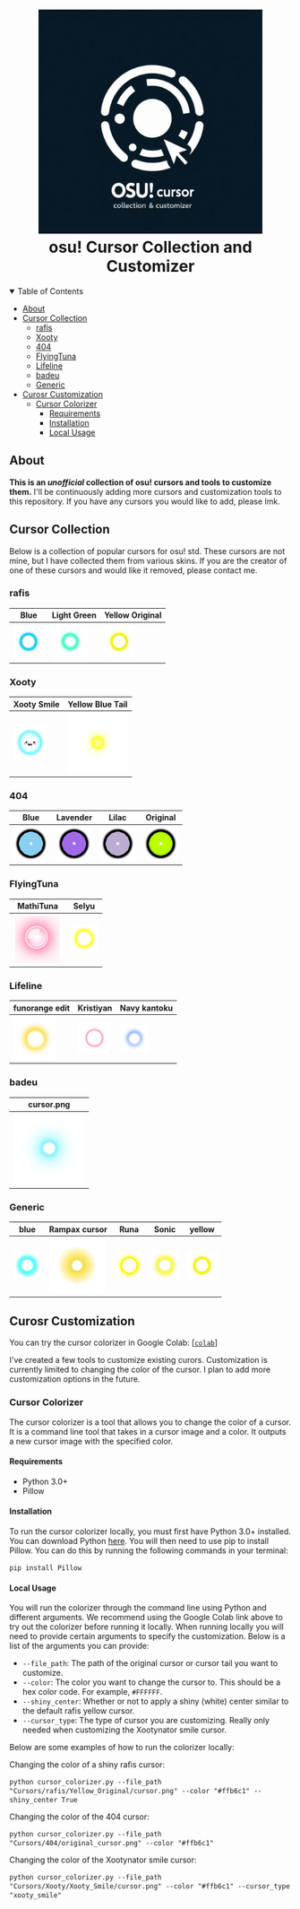 <h1 align="center">
    <a href="https://github.com/keatonkraiger/osu-Cursor-Collection-and-Customizer">
        <img src="assets/logo.jpg" alt="logo" width="400" height="400">
    </a>
    <br>
    osu! Cursor Collection and Customizer
</h1>


<details open="open">
<summary>Table of Contents</summary>

- [About](#about)
- [Cursor Collection](#cursor-collection)
  - [rafis](#rafis)
  - [Xooty](#xooty)
  - [404](#404)
  - [FlyingTuna](#flyingtuna)
  - [Lifeline](#lifeline)
  - [badeu](#badeu)
  - [Generic](#generic)
- [Curosr Customization](#curosr-customization)
  - [Cursor Colorizer](#cursor-colorizer)
    - [Requirements](#requirements)
    - [Installation](#installation)
    - [Local Usage](#local-usage)
</details>

## <a name="about">About</a>
**This is an *unofficial* collection of osu! cursors and tools to customize them.** I'll be continuously adding more cursors and customization tools to this repository. If you have any cursors you would like to add, please lmk.

## <a name="cursors">Cursor Collection</a>

Below is a collection of popular cursors for osu! std. These cursors are not mine, but I have collected them from various skins. If you are the creator of one of these cursors and would like it removed, please contact me.

### rafis

| Blue | Light Green | Yellow Original |
| --- | --- | --- |
| [![Blue](Cursors/rafis/Blue/cursor.png)](Cursors/rafis/Blue/cursor.png) | [![Light Green](Cursors/rafis/Light%20Green/cursor.png)](Cursors/rafis/Light%20Green/cursor.png) | [![Yellow Original](Cursors/rafis/Yellow%20Original/cursor.png)](Cursors/rafis/Yellow%20Original/cursor.png) |

### Xooty

| Xooty Smile | Yellow Blue Tail |
| --- | --- |
| [![Xooty Smile](Cursors/Xooty/Xooty%20Smile/cursor.png)](Cursors/Xooty/Xooty%20Smile/cursor.png) | [![Yellow Blue Tail](Cursors/Xooty/Yellow%20Blue%20Tail/cursormiddle.png)](Cursors/Xooty/Yellow%20Blue%20Tail/cursormiddle.png) |

### 404

| Blue | Lavender | Lilac | Original |
| --- | --- | --- | --- |
| [![Blue](Cursors/404/Blue_cursor.png)](Cursors/404/Blue_cursor.png) | [![Lavender](Cursors/404/Lavender_cursor.png)](Cursors/404/Lavender_cursor.png) | [![Lilac](Cursors/404/Lilac_cursor.png)](Cursors/404/Lilac_cursor.png) | [![Original](Cursors/404/Original_cursor.png)](Cursors/404/Original_cursor.png) |

### FlyingTuna

| MathiTuna | Selyu |
| --- | --- |
| [![MathiTuna](Cursors/FlyingTuna/MathiTuna/cursor.png)](Cursors/FlyingTuna/MathiTuna/cursor.png) | [![Selyu](Cursors/FlyingTuna/Selyu/cursor.png)](Cursors/FlyingTuna/Selyu/cursor.png) |

### Lifeline

| funorange edit | Kristiyan | Navy kantoku |
| --- | --- | --- |
| [![funorange edit](Cursors/Lifeline/funorange%20edit/cursor.png)](Cursors/Lifeline/funorange%20edit/cursor.png) | [![Kristiyan](Cursors/Lifeline/Kristiyan/cursor.png)](Cursors/Lifeline/Kristiyan/cursor.png) | [![Navy kantoku](Cursors/Lifeline/Navy%20kantoku/cursor.png)](Cursors/Lifeline/Navy%20kantoku/cursor.png) |

### badeu

| cursor.png |
| --- |
| [![cursor.png](Cursors/badeu/cursor.png)](Cursors/badeu/cursor.png) |

### Generic

| blue | Rampax cursor | Runa | Sonic | yellow |
| --- | --- | --- | --- | --- |
| [![blue](Cursors/Generic/blue/cursor.png)](Cursors/Generic/blue/cursor.png) | [![Rampax cursor](Cursors/Generic/Rampax%20cursor/cursor.png)](Cursors/Generic/Rampax%20cursor/cursor.png) | [![Runa](Cursors/Generic/Runa/cursor.png)](Cursors/Generic/Runa/cursor.png) | [![Sonic](Cursors/Generic/Sonic/cursor.png)](Cursors/Generic/Sonic/cursor.png) | [![yellow](Cursors/Generic/yellow/cursor.png)](Cursors/Generic/yellow/cursor.png) |


## <a name="cursor_customize">Curosr Customization</a>

You can try the cursor colorizer in Google Colab: [[`colab`](https://colab.research.google.com/drive/1H4RPVcEK7wWOP_IHA_TFOqppY2LJNmNX?usp=sharing)]

I've created a few tools to customize existing curors. Customization is currently limited to changing the color of the cursor. I plan to add more customization options in the future.

### <a name="cursor_customize">Cursor Colorizer</a>

The cursor colorizer is a tool that allows you to change the color of a cursor. It is a command line tool that takes in a cursor image and a color. It outputs a new cursor image with the specified color. 

#### Requirements

- Python 3.0+
- Pillow

#### Installation

To run the cursor colorizer locally, you must first have Python 3.0+ installed. You can download Python [here](https://www.python.org/downloads/). You will then need to use pip to install Pillow. You can do this by running the following commands in your terminal:

```
pip install Pillow
```

#### Local Usage

You will run the colorizer through the command line using Python and different arguments. We recommend using the Google Colab link above to try out the colorizer before running it locally. When running locally you will need to provide certain arguments to specify the customization. Below is a list of the arguments you can provide:

- `--file_path`: The path of the original cursor or cursor tail you want to customize.
- `--color`: The color you want to change the cursor to. This should be a hex color code. For example, `#FFFFFF`.
- `--shiny_center`: Whether or not to apply a shiny (white) center similar to the default rafis yellow cursor.
- `--cursor_type`: The type of cursor you are customizing. Really only needed when customizing the Xootynator smile cursor.

Below are some examples of how to run the colorizer locally:

Changing the color of a shiny rafis cursor:

```
python cursor_colorizer.py --file_path "Cursors/rafis/Yellow_Original/cursor.png" --color "#ffb6c1" --shiny_center True
```

Changing the color of the 404 cursor:

```
python cursor_colorizer.py --file_path "Cursors/404/original_cursor.png" --color "#ffb6c1"
```

Changing the color of the Xootynator smile cursor:

```
python cursor_colorizer.py --file_path "Cursors/Xooty/Xooty_Smile/cursor.png" --color "#ffb6c1" --cursor_type "xooty_smile"
```
